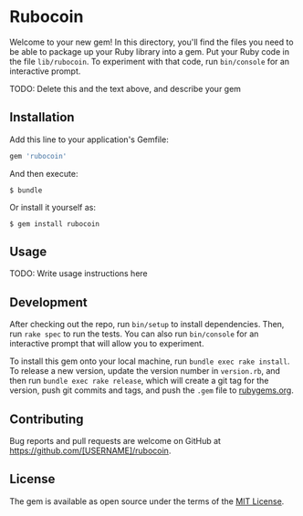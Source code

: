 # Rubocoin

Welcome to your new gem! In this directory, you'll find the files you need to be able to package up your Ruby library into a gem. Put your Ruby code in the file `lib/rubocoin`. To experiment with that code, run `bin/console` for an interactive prompt.

TODO: Delete this and the text above, and describe your gem

## Installation

Add this line to your application's Gemfile:

```ruby
gem 'rubocoin'
```

And then execute:

    $ bundle

Or install it yourself as:

    $ gem install rubocoin

## Usage

TODO: Write usage instructions here

## Development

After checking out the repo, run `bin/setup` to install dependencies. Then, run `rake spec` to run the tests. You can also run `bin/console` for an interactive prompt that will allow you to experiment.

To install this gem onto your local machine, run `bundle exec rake install`. To release a new version, update the version number in `version.rb`, and then run `bundle exec rake release`, which will create a git tag for the version, push git commits and tags, and push the `.gem` file to [rubygems.org](https://rubygems.org).

## Contributing

Bug reports and pull requests are welcome on GitHub at https://github.com/[USERNAME]/rubocoin.

## License

The gem is available as open source under the terms of the [MIT License](https://opensource.org/licenses/MIT).
